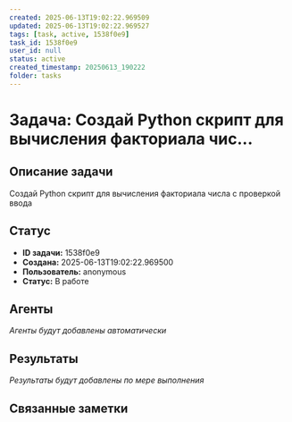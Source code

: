 ```yaml
---
created: 2025-06-13T19:02:22.969509
updated: 2025-06-13T19:02:22.969527
tags: [task, active, 1538f0e9]
task_id: 1538f0e9
user_id: null
status: active
created_timestamp: 20250613_190222
folder: tasks
---
```


# Задача: Создай Python скрипт для вычисления факториала чис...

## Описание задачи

Создай Python скрипт для вычисления факториала числа с проверкой ввода

## Статус
- **ID задачи:** 1538f0e9
- **Создана:** 2025-06-13T19:02:22.969500
- **Пользователь:** anonymous
- **Статус:** В работе

## Агенты
*Агенты будут добавлены автоматически*

## Результаты
*Результаты будут добавлены по мере выполнения*

## Связанные заметки

